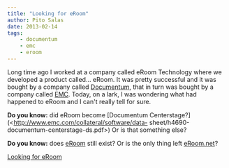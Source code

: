 ```yaml
---
title: "Looking for eRoom"
author: Pito Salas
date: 2013-02-14
tags:
    - documentum
    - emc
    - eroom
---
```




Long time ago I worked at a company called eRoom Technology where we developed
a product called… eRoom. It was pretty successful and it was bought by a
company called
[Documentum](<http://www.emc.com/domains/documentum/index.htm>), that in turn
was bought by a company called
[EMC](<http://www.emc.com/index.htm?fromGlobalSiteSelect>). Today, on a lark,
I was wondering what had happened to eRoom and I can't really tell for sure.

**Do you know:** did eRoom become [Documentum
Centerstage?](<http://www.emc.com/collateral/software/data-
sheet/h4690-documentum-centerstage-ds.pdf>) Or is that something else?

**Do you know:** does [eRoom](<http://en.wikipedia.org/wiki/ERoom>) still
exist? Or is the only thing left [eRoom.net](<http://www.eroom.net>)?


[Looking for eRoom](None)
